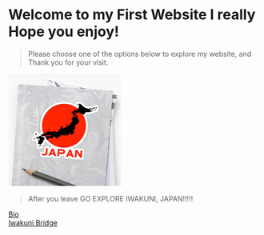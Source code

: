 # Welcome to my First Website I really Hope you enjoy!

> Please choose one of the options below to explore my website, and Thank you for your visit.


![Image](https://github.com/GuralTP/GuralTP.github.io/blob/master/JapanMapPicture.png)

> After you leave GO EXPLORE IWAKUNI, JAPAN!!!!!









[Bio](bio)  
[Iwakuni Bridge](topic)

